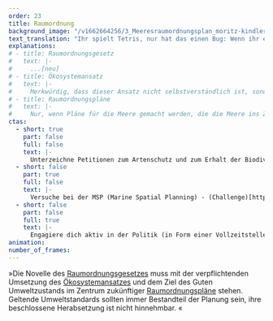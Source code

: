 ```yaml
---
order: 23
title: Raumordnung
background_image: "/v1662664256/3_Meeresraumordnungsplan_moritz-kindler-unsplash_dblkkt_duzsem.jpg"
text_translation: "Ihr spielt Tetris, nur hat das einen Bug: Wenn ihr eine Reihe gefüllt habt, verschwindet sie nicht etwa, nein: Immer schneller fallen Formen nach unten und plötzlich passen sie gar nicht mehr ineinander. So ist das, wenn Militär, Rohstoff-, Öl- und Energiekonzerne, Fischereiunternehmen und Reedereien gleichzeitig eine Fläche im Meer beanspruchen. Das Meer wird zu voll. Seine Kapazitäten werden gesprengt. Game over."
explanations:
# - title: Raumordnungsgesetz
#   text: |-
#     ...[neu]
# - title: Ökosystemansatz
#   text: |-
#     Merkwürdig, dass dieser Ansatz nicht selbstverständlich ist, sondern ein Politikum, um das mit harten Bandagen gekämpft wird. Es geht dabei nicht nur darum, Ökosysteme in ihrer Fragilität und Komplexität zu betrachten, sondern auch in ihrer Verbindung zu uns, ihren Nutzer:innen.
# - title: Raumordnungspläne
#   text: |-
#     Nur, wenn Pläne für die Meere gemacht werden, die die Meere ins Zentrum rücken, können Mensch und Meer langfristig koexistieren. Das Meer sollte nicht irgendein weiterer Verhandlungspartner am <span class="sidenote"><cite class="icon-image"><a href="https://www.helcom.fi/wp-content/uploads/2019/08/Guideline-for-the-implementation-of-ecosystem-based-approach-in-MSP-in-the-Baltic-Sea-area_June-2016.pdf" target="_blank" rel="noopener"> Guideline for the implementation of ecosystem-based approach in Maritime Spatial Planning (MSP) in the Baltic Sea area / HELCOM </a></cite> <a href="https://www.helcom.fi/wp-content/uploads/2019/08/Guideline-for-the-implementation-of-ecosystem-based-approach-in-MSP-in-the-Baltic-Sea-area_June-2016.pdf" target="_blank" rel="noopener">Tisch</a> </span> mit Ölkonzernen und Containerschiffern sein, sondern Grundlage aller Entscheidungen. Oder bildlich gesprochen: der Tisch selbst.
ctas:
  - short: true
    part: false
    full: false
    text: |-
      Unterzeichne Petitionen zum Artenschutz und zum Erhalt der Biodiversität der Meere, zum Beispiel diese (hier)[https://act.greenpeace.de/industriegebiet-meer].
  - short: false
    part: true
    full: false
    text: |-
      Versuche bei der MSP (Marine Spatial Planning) - (Challenge)[https://www.mspchallenge.info/], einer interaktiven Simulation, Raumordnungspläne für die Nord- oder Ostsee zu erstellen.
  - short: false
    part: false
    full: true
    text: |-
      Engagiere dich aktiv in der Politik (in Form einer Vollzeitstelle bei einer Partei oder als Aktivist:in), um eine Veränderung zu bewirken, z.B. im (Bürgerrat Klima)[https://buergerrat-klima.de/].
animation:
number_of_frames:
---
```


»Die Novelle des [Raumordnungsgesetzes](# "Raumordnungsgesetz") muss mit der verpflichtenden Umsetzung des [Ökosystemansatzes](# "Ökosystemansatz") und dem Ziel des Guten Umweltzustands im Zentrum zukünftiger [Raumordnungspläne](# "Raumordnungspläne") stehen. Geltende Umweltstandards sollten immer Bestandteil der Planung sein, ihre beschlossene Herabsetzung ist nicht hinnehmbar. «
